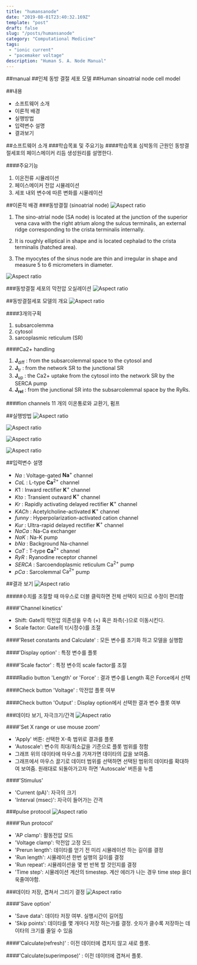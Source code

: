 ```yaml
---
title: "humansanode"
date: "2019-08-01T23:40:32.169Z"
template: "post"
draft: false
slug: "/posts/humansanode"
category: "Computational Medicine"
tags: 
 - "ionic current"
 - "pacemaker voltage"
description: "Human S. A. Node Manual"
---
```

##manual
##인체 동방 결절 세포 모델
##Human sinoatrial node cell model

##내용
- 소프트웨어 소개
- 이론적 배경 
- 실행방법 
- 입력변수 설명 
- 결과보기
             
##소프트웨어 소개
###학습목표 및 주요기능
####학습목표 
심박동의 근원인 동방결절세포의 페이스메이커 리듬 생성원리를 설명한다.

####주요기능
1. 이온전류 시뮬레이션
2. 페이스메이커 전압 시뮬레이션 
3. 세포 내외 변수에 따른 변화를 시뮬레이션
  
##이론적 배경
###동방결절 (sinoatrial node)
![Aspect ratio](/media/POST/000017/0.jpg)


1. The sino-atrial node (SA node) is located at the junction of the superior vena cava with the right atrium along the sulcus terminalis, an external ridge corresponding to the crista terminalis internally.

2. It is roughly elliptical in shape and is located cephalad to the crista terminalis (hatched area).

3. The myocytes of the sinus node are thin and irregular in shape and measure 5 to 6 micrometers in diameter.

![Aspect ratio](/media/POST/000017/1.jpg)

  
###동방결절 세포의 막전압 오실레이션
![Aspect ratio](/media/POST/000017/2.jpg)

##동방결절세포 모델의 개요
![Aspect ratio](/media/POST/000017/3.jpg)


####3개의구획
1. subsarcolemma
2. cytosol
3. sarcoplasmic reticulum (SR)

####Ca2+ handling
1. $\mathbf{J}_{\mathrm{diff}}$ : from the subsarcolemmal space to the cytosol and
2. $\mathbf{J}_{\mathrm{tr}}$ : from the network SR to the junctional SR
3. $\mathbf{J}_{\mathrm{up}}$ : the Ca2+ uptake from the cytosol into the network SR by the SERCA pump
4. $\mathbf{J}_{\mathbf{r e l}}$ : from the junctional SR into the subsarcolemmal space by the RyRs.

####Ion channels
11 개의 이온통로와 교환기, 펌프

##실행방법
![Aspect ratio](/media/POST/000017/8.jpg)

![Aspect ratio](/media/POST/000017/9.jpg)

![Aspect ratio](/media/POST/000017/10.jpg)

![Aspect ratio](/media/POST/000017/11.jpg)


##입력변수 설명
- $Na$ : Voltage-gated $\mathbf{N a}^{+}$ channel
- $CaL$ : L-type $\mathbf{C a}^{2+}$ channel
- $K1$ : Inward rectifier $\mathbf{K}^{+}$ channel
- $Kto$ : Transient outward $\mathbf{K}^{+}$ channel
- $Kr$ : Rapidly activating delayed rectifier $\mathbf{K}^{+}$ channel
- $KACh$ : Acetylcholine-activated $\mathbf{K}^{+}$ channel
- $funny$ : Hyperpolarization-activated cation channel
- $Kur$ : Ultra-rapid delayed rectifier $\mathbf{K}^{+}$ channel
- $NaCa$ : Na-Ca exchanger
- $NaK$ : Na-K pump
- $bNa$ : Background Na-channel
- $CaT$ : T-type $\mathbf{C} \mathbf{a}^{2+}$ channel
- $RyR$ : Ryanodine receptor channel
- $SERCA$ : Sarcoendoplasmic reticulum $\mathrm{Ca}^{2+}$ pump
- $pCa$ : Sarcolemmal $\mathrm{Ca}^{2+}$ pump

    
##결과 보기
![Aspect ratio](/media/POST/000017/4.jpg)

#####수치를 조절할 때 마우스로 더블 클릭하면 전체 선택이 되므로 수정이 편리함

####'Channel kinetics'
- Shift: Gate의 막전압 의존성을 우측 (+) 혹은 좌측(-)으로 이동시킨다.
- Scale factor: Gate의 τ(시정수)를 조절

####'Reset constants and Calculate'
: 모든 변수를 초기화 하고 모델을 실행함

####'Display option'
: 특정 변수를 플롯

####'Scale factor'
: 특정 변수의 scale factor를 조절

####Radio button 'Length' or 'Force'
: 결과 변수를 Length 혹은 Force에서 선택

####Check button 'Voltage'
: 막전압 플롯 여부

####Check button 'Output'
: Display option에서 선택한 결과 변수 플롯 여부
  
###데이타 보기, 자극크기/간격
![Aspect ratio](/media/POST/000017/5.jpg)

####'Set X range or use mouse zoom'
- 'Apply' 버튼: 선택한 X-축 범위로 결과를 플롯
- 'Autoscale': 변수의 최대/최소값을 기준으로 플롯 범위를 정함
- 그래프 위의 데이타에 마우스를 가져가면 데이타의 값을 보여줌.
- 그래프에서 마우스 끌기로 데이터 범위를 선택하면 선택된 범위의 데이타를 확대하여 보여줌. 원래대로 되돌아가고자 하면 'Autoscale' 버튼을 누름 

####'Stimulus'
- 'Current (pA)': 자극의 크기
- 'Interval (msec)': 자극이 들어가는 간격
   
###pulse protocol
![Aspect ratio](/media/POST/000017/6.jpg)

####'Run protocol'
- 'AP clamp': 활동전압 모드
- 'Voltage clamp': 막전압 고정 모드
- 'Prerun length': 데이타를 얻기 전 미리 시뮬레이션 하는 길이를 결정
- 'Run length': 시뮬레이션 한번 실행의 길이를 결정
- 'Run repeat': 시뮬레이션을 몇 번 반복 할 것인지를 결정
- 'Time step': 시뮬레이션 계산의 timestep. 계산 에러가 나는 경우 time step 을더욱줄여야함.
  
###데이타 저장, 겹쳐서 그리기 결정
![Aspect ratio](/media/POST/000017/7.jpg)

####'Save option'
- 'Save data': 데이타 저장 여부. 실행시간이 길어짐
- 'Skip points': 데이타를 몇 개마다 저장 하는가를 결정. 숫자가 클수록 저장하는 데이타의 크기를 줄일 수 있음

####'Calculate(refresh)'
: 이전 데이터에 겹치지 않고 새로 플롯.

####'Calculate(superimpose)'
: 이전 데이터에 겹쳐서 플롯.
  